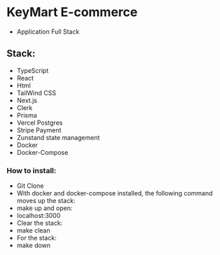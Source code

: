 # KeyMart E-commerce

- Application Full Stack

## Stack: 

- TypeScript
- React
- Html
- TailWind CSS
- Next.js
- Clerk
- Prisma
- Vercel Postgres
- Stripe Payment
- Zunstand state management
- Docker
- Docker-Compose

### How to install:

- Git Clone
- With docker and docker-compose installed, the following command moves up the stack:
- make up and open:
- localhost:3000
- Clear the stack:
- make clean
- For the stack:
- make down